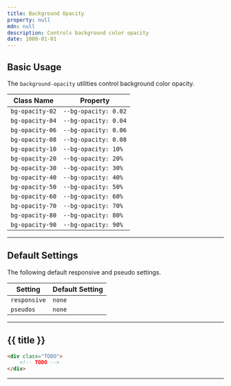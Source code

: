 ```yaml
---
title: Background Opacity
property: null
mdn: null
description: Controls background color opacity
date: 1000-01-01
---
```


## Basic Usage

The `background-opacity` utilities control background color opacity.

| Class Name      | Property             |
| --------------- | -------------------- |
| `bg-opacity-02` | `--bg-opacity: 0.02` |
| `bg-opacity-04` | `--bg-opacity: 0.04` |
| `bg-opacity-06` | `--bg-opacity: 0.06` |
| `bg-opacity-08` | `--bg-opacity: 0.08` |
| `bg-opacity-10` | `--bg-opacity: 10%`  |
| `bg-opacity-20` | `--bg-opacity: 20%`  |
| `bg-opacity-30` | `--bg-opacity: 30%`  |
| `bg-opacity-40` | `--bg-opacity: 40%`  |
| `bg-opacity-50` | `--bg-opacity: 50%`  |
| `bg-opacity-60` | `--bg-opacity: 60%`  |
| `bg-opacity-70` | `--bg-opacity: 70%`  |
| `bg-opacity-80` | `--bg-opacity: 80%`  |
| `bg-opacity-90` | `--bg-opacity: 90%`  |

---

## Default Settings

The following default responsive and pseudo settings.

| Setting      | Default Setting |
| ------------ | --------------- |
| `responsive` | `none`          |
| `pseudos`    | `none`          |

---

## {{ title }}

<div class="bg-silver-200 p-20 h-256 radius-md flex flex-wrap align-content-center">
  <!-- ... -->
</div>

```html
<div class="TODO">
	<!-- TODO -->
</div>
```

---

<!-- No MDN docs -->

